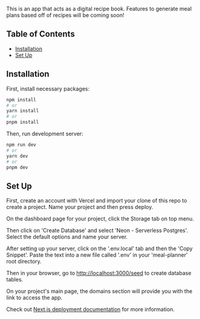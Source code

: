 This is an app that acts as a digital recipe book. Features to generate meal plans based off of recipes will be coming soon!

## Table of Contents
- [Installation](#installation)
- [Set Up](#set-up)

## Installation

First, install necessary packages:

```bash
npm install
# or
yarn install
# or
pnpm install
```

Then, run development server:

```bash
npm run dev
# or
yarn dev
# or
pnpm dev
```

## Set Up

First, create an account with Vercel and import your clone of this repo to create a project. Name your project and then press deploy.

On the dashboard page for your project, click the Storage tab on top menu.

Then click on 'Create Database' and select 'Neon - Serverless Postgres'. Select the default options and name your server.

After setting up your server, click on the '.env.local' tab and then the 'Copy Snippet'. Paste the text into a new file called '.env' in your 'meal-planner' root directory.

Then in your browser, go to [http://localhost:3000/seed](http://localhost:3000/seed) to create database tables.

On your project's main page, the domains section will provide you with the link to access the app.

Check out [Next.js deployment documentation](https://nextjs.org/docs/app/building-your-application/deploying) for more information.
